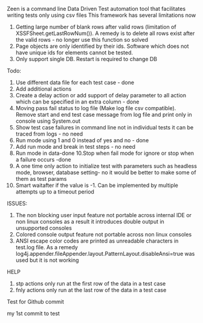 Zeen is a command line Data Driven Test automation tool that facilitates writing tests only using csv files
This framework has several limitations now
1. Getting large number of blank rows after valid rows (limitation of XSSFSheet.getLastRowNum()). A remedy is to delete all rows exist after the valid rows - no longer use this function so solved
2. Page objects are only identified by their ids. Software which does not have unique ids for elements cannot be tested.
3. Only support single DB. Restart is required to change DB



Todo:
1. Use different data file for each test case - done
2. Add additional actions 
3. Create a delay action or add support of delay parameter to all action which can be specified in an extra column - done
4. Moving pass fail status to log file (Make log file csv compatible). Remove start and end test case message from log file and print only in console using System.out
5. Show test case failures in command line not in individual tests it can be traced from logs - no need 
6. Run mode using 1 and 0 instead of yes and no - done
7. Add run mode and break in test steps - no need
8. Run mode in data-done
10.Stop when fail mode for ignore or stop when a failure occurs -done
11. A one time only action to initialize test with parameters such as headless mode, browser, database setting- no it would be better to make some of them as test params
12. Smart waitafter if the value is -1. Can be implemented by multiple attempts up to a timeout period



ISSUES:
1. The non blocking user input feature not portable across internal IDE or non linux consoles as a result it introduces double output in unsupported consoles
2. Colored console output feature not portable across non linux consoles
3. ANSI escape color codes are printed as unreadable characters  in test.log file. As a remedy log4j.appender.fileAppender.layout.PatternLayout.disableAnsi=true was used but it is not working 

HELP
1. stp actions only run at the first row of the data in a test case
2. fnly actions only run at the last row of the data in a test case

Test for Github commit 

my 1st commit to test